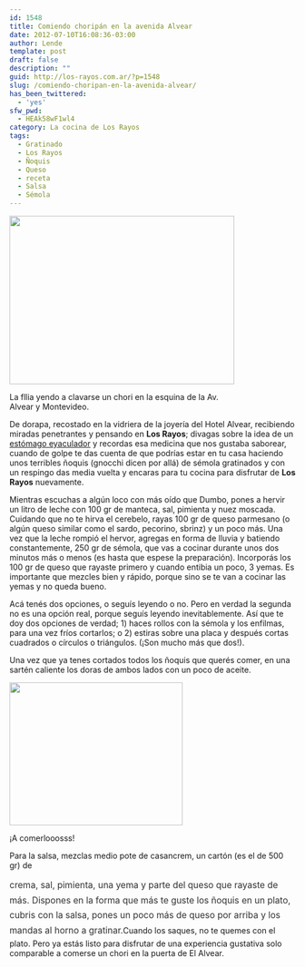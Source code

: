 ```yaml
---
id: 1548
title: Comiendo choripán en la avenida Alvear
date: 2012-07-10T16:08:36-03:00
author: Lende
template: post
draft: false
description: ""
guid: http://los-rayos.com.ar/?p=1548
slug: /comiendo-choripan-en-la-avenida-alvear/
has_been_twittered:
  - 'yes'
sfw_pwd:
  - HEAk58wF1wl4
category: La cocina de Los Rayos
tags:
  - Gratinado
  - Los Rayos
  - Ñoquis
  - Queso
  - receta
  - Salsa
  - Sémola
---
```

<div style="width: 406px" class="wp-caption alignleft">
  <img class=" " src="https://4.bp.blogspot.com/_JPPk6C_5od8/TNLJ7zFgJ8I/AAAAAAAAAiE/96f2vW-Lx7k/s1600/Av.+Alvear+y+R.M.+Ort%C3%ADz.02+Paseantes.+Casa+Witcomb.jpg" alt="" width="396" height="297" />
  
  <p class="wp-caption-text">
    La fllia yendo a clavarse un chori en la esquina de la Av. Alvear y Montevideo.
  </p>
</div>

De dorapa, recostado en la vidriera de la joyería del Hotel Alvear, recibiendo miradas penetrantes y pensando en **Los Rayos**; divagas sobre la idea de un <a href="http://los-rayos.com/estomago-deferente/" target="_blank">estómago eyaculador</a> y recordas esa medicina que nos gustaba saborear, cuando de golpe te das cuenta de que podrías estar en tu casa haciendo unos terribles ñoquis (gnocchi dicen por allá) de sémola gratinados y con un respingo das media vuelta y encaras para tu cocina para disfrutar de **Los Rayos** nuevamente.

Mientras escuchas a algún loco con más oído que Dumbo, pones a hervir un litro de leche con 100 gr de manteca, sal, pimienta y nuez moscada. Cuidando que no te hirva el cerebelo, rayas 100 gr de queso parmesano (o algún queso similar como el sardo, pecorino, sbrinz) y un poco más. Una vez que la leche rompió el hervor, agregas en forma de lluvia y batiendo constantemente, 250 gr de sémola, que vas a cocinar durante unos dos minutos más o menos (es hasta que espese la preparación). Incorporás los 100 gr de queso que rayaste primero y cuando entibia un poco, 3 yemas. Es importante que mezcles bien y rápido, porque sino se te van a cocinar las yemas y no queda bueno.

Acá tenés dos opciones, o seguís leyendo o no. Pero en verdad la segunda no es una opción real, porque seguís leyendo inevitablemente. Así que te doy dos opciones de verdad; 1) haces rollos con la sémola y los enfilmas, para una vez fríos cortarlos; o 2) estiras sobre una placa y después cortas cuadrados o círculos o triángulos. (¡Son mucho más que dos!).

Una vez que ya tenes cortados todos los ñoquis que querés comer, en una sartén caliente los doras de ambos lados con un poco de aceite.

<div style="width: 315px" class="wp-caption alignright">
  <img src="https://www.pais24.com.ar/doc/noticia/imgprincipal/img_ch/183024.jpg" alt="" width="305" height="252" />
  
  <p class="wp-caption-text">
    ¡A comerlooosss!
  </p>
</div>

<div>
</div>

Para la salsa, mezclas medio pote de casancrem, un cartón (es el de 500 gr) de

<span style="color: #333333; font-size: 15.555556297302246px; font-style: normal; line-height: 26.666667938232422px;">crema, sal, pimienta, una yema y parte del queso que rayaste de más. Dispones en la forma que más te guste los ñoquis en un plato, cubris con la salsa, pones un poco más de queso por arriba y los mandas al horno a gratinar.</span>Cuando los saques, no te quemes con el plato. Pero ya estás listo para disfrutar de una experiencia gustativa solo comparable a comerse un chori en la puerta de El Alvear.